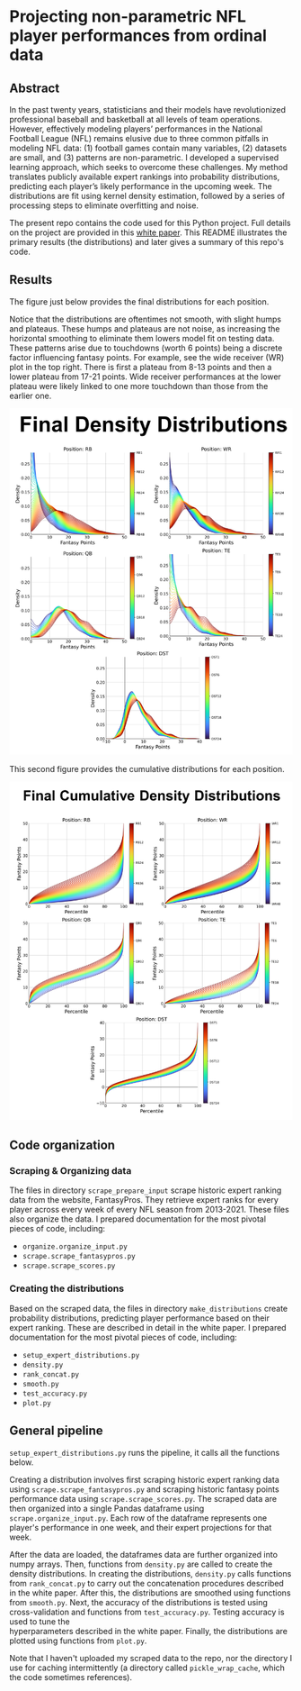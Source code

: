 # Projecting non-parametric NFL player performances from ordinal data

## Abstract

In the past twenty years, statisticians and their models have revolutionized 
professional baseball and basketball at all levels of team operations. 
However, effectively modeling players’ performances in the National Football 
League (NFL) remains elusive due to three common pitfalls in modeling NFL data: 
(1) football games contain many variables, (2) datasets are small, and (3) 
patterns are non-parametric. I developed a supervised learning approach, 
which seeks to overcome these challenges. My method translates publicly 
available expert rankings into probability distributions, predicting each 
player’s likely performance in the upcoming week. The distributions are fit 
using kernel density estimation, followed by a series of processing steps to 
eliminate overfitting and noise. 

The present repo contains the code used for this Python project. Full details on
the project are provided in this 
[white paper](https://drive.google.com/file/d/1ml9dRE8Aqx3htos0nMnKif_fHV3WQo2P/view?usp=share_link). 
This README illustrates the primary results (the distributions) and later gives a summary of this repo's code.

## Results

The figure just below provides the final distributions for each position.

Notice that the distributions are oftentimes not smooth, with slight humps and 
plateaus. These humps and plateaus are not noise, as increasing the horizontal 
smoothing to eliminate them lowers model fit on testing data. 
These patterns arise due to touchdowns (worth 6 points) being a discrete factor 
influencing fantasy points. For example, see the wide receiver (WR) plot in the 
top right. There is first a plateau from 8-13 points and then a lower plateau 
from 17-21 points. Wide receiver performances at the lower plateau were likely 
linked to one more touchdown than those from the earlier one. 

<img src='distribution_images/final_density_distribution.png' width=800>

This second figure provides the cumulative distributions for each position.

<img src='distribution_images/final_cumulative_density_distribution.png' width=800>

## Code organization
### Scraping & Organizing data

The files in directory `scrape_prepare_input` scrape historic expert ranking data from the website, FantasyPros.
They retrieve expert ranks for every player across every week of every NFL season from 2013-2021.
These files also organize the data.
I prepared documentation for the most pivotal pieces of code, including: 
* `organize.organize_input.py`
* `scrape.scrape_fantasypros.py`
* `scrape.scrape_scores.py`

### Creating the distributions
Based on the scraped data, the files in directory `make_distributions` create probability distributions, 
predicting player performance based on their expert ranking. These are described in detail in the white paper. 
I prepared documentation for the most pivotal pieces of code, including: 
* `setup_expert_distributions.py`
* `density.py`
* `rank_concat.py`
* `smooth.py`
* `test_accuracy.py`
* `plot.py`

## General pipeline

`setup_expert_distributions.py` runs the pipeline, it calls all the functions below.

Creating a distribution involves first scraping historic expert ranking data 
using `scrape.scrape_fantasypros.py` and scraping historic fantasy points 
performance data using `scrape.scrape_scores.py`. The scraped data are then 
organized into a single Pandas dataframe using `scrape.organize_input.py`. Each
row of the dataframe represents one player's performance in one week, and their
expert projections for that week.

After the data are loaded, the dataframes data are further organized into numpy arrays. 
Then, functions from `density.py` are called to create the density distributions.
In creating the distributions, `density.py` calls functions from `rank_concat.py` 
to carry out the concatenation procedures described in the white paper. 
After this, the distributions are smoothed using functions from `smooth.py`. 
Next, the accuracy of the distributions is tested using cross-validation and 
functions from `test_accuracy.py`. Testing accuracy is used to tune the  
hyperparameters described in the white paper. Finally, the distributions are
plotted using functions from `plot.py`.

Note that I haven't uploaded my scraped data to the repo, nor the directory I 
use for caching intermittently (a directory called `pickle_wrap_cache`, 
which the code sometimes references).
